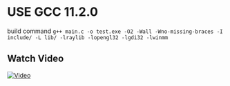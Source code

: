 # USE GCC 11.2.0
build command 
```g++ main.c -o test.exe -O2 -Wall -Wno-missing-braces -I include/ -L lib/ -lraylib -lopengl32 -lgdi32 -lwinmm```

## Watch Video
[![Video](https://github.com/gamer-1478/snake-raylib/blob/main/assets/1.png?raw=true)](https://www.youtube.com/watch?v=j2NQ49UDuRM)
